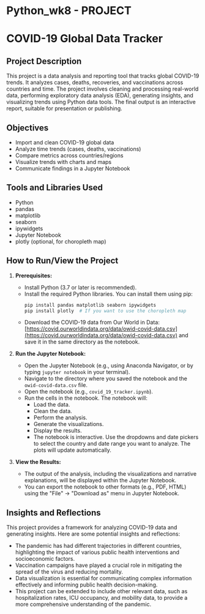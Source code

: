 # Python_wk8 - PROJECT

# COVID-19 Global Data Tracker

## Project Description

This project is a data analysis and reporting tool that tracks global COVID-19 trends. It analyzes cases, deaths, recoveries, and vaccinations across countries and time. The project involves cleaning and processing real-world data, performing exploratory data analysis (EDA), generating insights, and visualizing trends using Python data tools.  The final output is an interactive report, suitable for presentation or publishing.

## Objectives

* Import and clean COVID-19 global data
* Analyze time trends (cases, deaths, vaccinations)
* Compare metrics across countries/regions
* Visualize trends with charts and maps
* Communicate findings in a Jupyter Notebook

## Tools and Libraries Used

* Python
* pandas
* matplotlib
* seaborn
* ipywidgets
* Jupyter Notebook
* plotly (optional, for choropleth map)

## How to Run/View the Project

1.  **Prerequisites:**
    * Install Python (3.7 or later is recommended).
    * Install the required Python libraries.  You can install them using pip:
        ```bash
        pip install pandas matplotlib seaborn ipywidgets
        pip install plotly  # If you want to use the choropleth map
        ```
    * Download the COVID-19 data from Our World in Data: [https://covid.ourworldindata.org/data/owid-covid-data.csv](https://covid.ourworldindata.org/data/owid-covid-data.csv) and save it in the same directory as the notebook.

2.  **Run the Jupyter Notebook:**
    * Open the Jupyter Notebook (e.g., using Anaconda Navigator, or by typing `jupyter notebook` in your terminal).
    * Navigate to the directory where you saved the notebook and the `owid-covid-data.csv` file.
    * Open the notebook (e.g., `covid_19_tracker.ipynb`).
    * Run the cells in the notebook.  The notebook will:
        * Load the data.
        * Clean the data.
        * Perform the analysis.
        * Generate the visualizations.
        * Display the results.
        * The notebook is interactive.  Use the dropdowns and date pickers to select the country and date range you want to analyze. The plots will update automatically.

3.  **View the Results:**
    * The output of the analysis, including the visualizations and narrative explanations, will be displayed within the Jupyter Notebook.
    * You can export the notebook to other formats (e.g., PDF, HTML) using the "File" -> "Download as" menu in Jupyter Notebook.

## Insights and Reflections

This project provides a framework for analyzing COVID-19 data and generating insights.  Here are some potential insights and reflections:

* The pandemic has had different trajectories in different countries, highlighting the impact of various public health interventions and socioeconomic factors.
* Vaccination campaigns have played a crucial role in mitigating the spread of the virus and reducing mortality.
* Data visualization is essential for communicating complex information effectively and informing public health decision-making.
* This project can be extended to include other relevant data, such as hospitalization rates, ICU occupancy, and mobility data, to provide a more comprehensive understanding of the pandemic.
